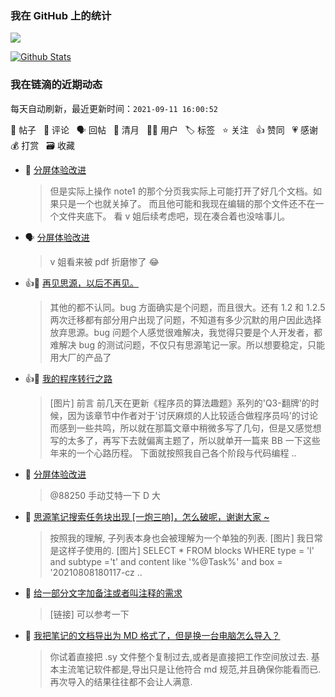 ### 我在 GitHub 上的统计

<a title="Hits" target="_blank" href="https://github.com/Crowds21/Crowds21"><img src="https://hits.b3log.org/crowds21/crowds21.svg"></a>

[![Github Stats](https://github-readme-stats.vercel.app/api?username=crowds21&theme=tokyonight&show_icons=true)](https://github.com/crowds21)

<!--events start -->

### 我在链滴的近期动态

每天自动刷新，最近更新时间：`2021-09-11 16:00:52`

📝 帖子 &nbsp; 💬 评论 &nbsp; 🗣 回帖 &nbsp; 🌙 清月 &nbsp; 👨‍💻 用户 &nbsp; 🏷️ 标签 &nbsp; ⭐️ 关注 &nbsp; 👍 赞同 &nbsp; 💗 感谢 &nbsp; 💰 打赏 &nbsp; 🗃 收藏

* 💬 [分屏体验改进](https://ld246.com/article/1631244480430/comment/1631343338693#comments)

  > 但是实际上操作 note1 的那个分页我实际上可能打开了好几个文档。如果只是一个也就关掉了。 而且他可能和我现在编辑的那个文件还不在一个文件夹底下。 看 v 姐后续考虑吧，现在凑合着也没啥事儿。
* 🗣 [分屏体验改进](https://ld246.com/article/1631244480430/comment/1631333034031#comments)

  > v 姐看来被 pdf 折磨惨了 😂
* 👍💬 [再见思源，以后不再见。](https://ld246.com/article/1630378855743/comment/1630400202168#comments)

  > 其他的都不认同。bug 方面确实是个问题，而且很大。还有 1.2 和 1.2.5 两次迁移都有部分用户出现了问题，不知道有多少沉默的用户因此选择放弃思源。bug 问题个人感觉很难解决，我觉得只要是个人开发者，都难解决 bug 的测试问题，不仅只有思源笔记一家。所以想要稳定，只能用大厂的产品了
* 👍📝 [我的程序转行之路](https://ld246.com/article/1601133627513)

  > [图片] 前言 前几天在更新《程序员的算法趣题》系列的'Q3-翻牌'的时候，因为该章节中作者对于'讨厌麻烦的人比较适合做程序员吗'的讨论而感到一些共鸣，所以就在那篇文章中稍微多写了几句，但是又感觉想写的太多了，再写下去就偏离主题了，所以就单开一篇来 BB 一下这些年来的一个心路历程。 下面就按照我自己各个阶段与代码编程 ..
* 💬 [分屏体验改进](https://ld246.com/article/1631244480430/comment/1631326004014#comments)

  > @88250 手动艾特一下 D 大
* 💬 [思源笔记搜索任务块出现 [一炮三响]，怎么破呢，谢谢大家 ~](https://ld246.com/article/1631284799388/comment/1631325914072#comments)

  > 按照我的理解, 子列表本身也会被理解为一个单独的列表. [图片] 我日常是这样子使用的. [图片] SELECT * FROM blocks WHERE type = 'l' and subtype ='t' and content like '%@Task%' and box = '20210808180117-cz ..
* 💬 [给一部分文字加备注或者叫注释的需求](https://ld246.com/article/1631274861773/comment/1631279614729#comments)

  > [链接] 可以参考一下
* 💬 [我把笔记的文档导出为 MD 格式了，但是换一台电脑怎么导入？](https://ld246.com/article/1631250936826/comment/1631262027321#comments)

  > 你试着直接把 .sy 文件整个复制过去,或者是直接把工作空间放过去. 基本主流笔记软件都是,导出只是让他符合 md 规范,并且确保你能看而已.再次导入的结果往往都不会让人满意.


<!--events end -->
